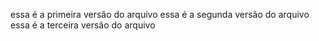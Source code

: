 essa é a primeira versão do arquivo
essa é a segunda versão do arquivo
essa é a terceira versão do arquivo
